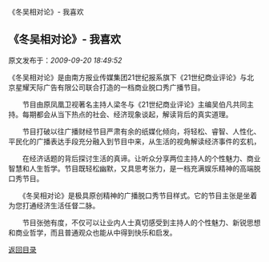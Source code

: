 《冬吴相对论》- 我喜欢
## 《冬吴相对论》- 我喜欢

 原文发布于：*2009-09-20 18:49:52*

《冬吴相对论》是由南方报业传媒集团21世纪报系旗下《21世纪商业评论》与北京星耀天际广告有限公司联合打造的一档商业脱口秀广播节目。

　　节目由原凤凰卫视著名主持人梁冬与《21世纪商业评论》主编吴伯凡共同主持。每期都会从当下热点的社会、经济现象谈起，解读背后的真实道理。

　　节目打破以往广播财经节目严肃有余的纸媒化倾向，将轻松、睿智、人性化、平民化的广播表达手段充分融入到节目中来，从生活的视角解读经济事件的玄机，

　　在经济话题的背后探讨生活的真谛。让听众分享两位主持人的个性魅力、商业智慧和人生哲学。节目既轻松幽默，又具思考张力，是一档充满娱乐精神的高端脱口秀节目。

　　《冬吴相对论》是极具原创精神的广播脱口秀节目样式。它的节目主张是坐着为您打通经济生活任督二脉。

　　节目张弛有度，不仅可以让业内人士真切感受到主持人的个性魅力、新锐思想和商业哲学，而且普通观众也能从中得到快乐和启发。

[返回目录](index.html)
